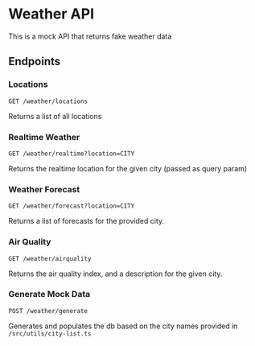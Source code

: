 # Weather API

This is a mock API that returns fake weather data

## Endpoints

### Locations

```
GET /weather/locations
```

Returns a list of all locations

### Realtime Weather

```
GET /weather/realtime?location=CITY
```

Returns the realtime location for the given city (passed as query param)

### Weather Forecast

```
GET /weather/forecast?location=CITY
```

Returns a list of forecasts for the provided city.

### Air Quality

```
GET /weather/airquality
```

Returns the air quality index, and a description for the given city.

### Generate Mock Data

```
POST /weather/generate
```

Generates and populates the db based on the city names provided in `/src/utils/city-list.ts`
